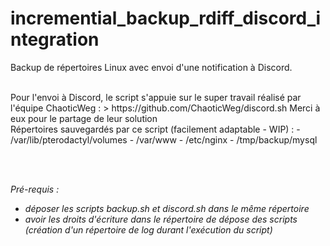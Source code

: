 # incremential_backup_rdiff_discord_integration

Backup de répertoires Linux avec envoi d'une notification à Discord. 

<br />
Pour l'envoi à Discord, le script s'appuie sur le super travail réalisé par l'équipe ChaoticWeg :
> https://github.com/ChaoticWeg/discord.sh
Merci à eux pour le partage de leur solution

<br />
Répertoires sauvegardés par ce script (facilement adaptable - WIP) :
- /var/lib/pterodactyl/volumes
- /var/www
- /etc/nginx
- /tmp/backup/mysql

<br /><br />

*Pré-requis :*
- *déposer les scripts backup.sh et discord.sh dans le même répertoire*
- *avoir les droits d'écriture dans le répertoire de dépose des scripts (création d'un répertoire de log durant l'exécution du script)*
